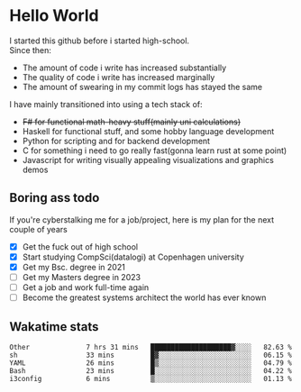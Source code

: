 # Hello World

I started this github before i started high-school.  
Since then:
- The amount of code i write has increased substantially
- The quality of code i write has increased marginally
- The amount of swearing in my commit logs has stayed the same

I have mainly transitioned into using a tech stack of:
- ~~F# for functional math-heavy stuff(mainly uni calculations)~~
- Haskell for functional stuff, and some hobby language development
- Python for scripting and for backend development
- C for something i need to go really fast(gonna learn rust at some point)
- Javascript for writing visually appealing visualizations and graphics demos

## Boring ass todo
If you're cyberstalking me for a job/project, here is my plan for the next couple of years
- [x] Get the fuck out of high school
- [x] Start studying CompSci(datalogi) at Copenhagen university
- [x] Get my Bsc. degree in 2021
- [ ] Get my Masters degree in 2023
- [ ] Get a job and work full-time again
- [ ] Become the greatest systems architect the world has ever known

## Wakatime stats
<!--START_SECTION:waka-->

```text
Other              7 hrs 31 mins   ████████████████████▓░░░░   82.63 %
sh                 33 mins         █▓░░░░░░░░░░░░░░░░░░░░░░░   06.15 %
YAML               26 mins         █▒░░░░░░░░░░░░░░░░░░░░░░░   04.79 %
Bash               23 mins         █░░░░░░░░░░░░░░░░░░░░░░░░   04.22 %
i3config           6 mins          ▒░░░░░░░░░░░░░░░░░░░░░░░░   01.13 %
```

<!--END_SECTION:waka-->
